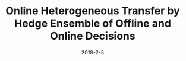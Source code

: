 ---
title: "Online Heterogeneous Transfer by Hedge Ensemble of Offline and Online Decisions"
collection: journals_main
permalink: /publication/Online
date: 2018-2-5
venue: "IEEE Trans. Neural Netw. Learning Syst. 29(7)"
city: 
state: ""
thumbnail: "Online.png"
teaser : 
authors: "Y. Yan, Q. Wu, M. Tan, M. K. Ng, H. Min, I. W. Tsang"
bibtex: Online.txt
uri: Online.pdf
arxiv: 
project: 
source:
poster: 
data:
---